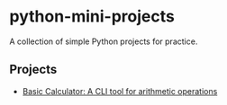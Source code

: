 # python-mini-projects  
A collection of simple Python projects for practice.  

## Projects

- [Basic Calculator: A CLI tool for arithmetic operations](./basic_calculator/basic_calculator.py)
